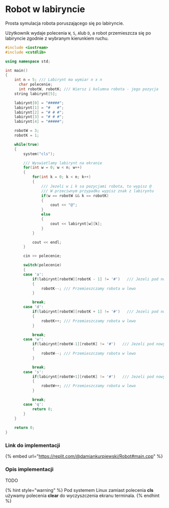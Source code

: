 # Robot w labiryncie

Prosta symulacja robota poruszającego się po labiryncie.

Użytkownik wydaje polecenia `W`, `S`, `A`lub `D`, a robot przemieszcza się po labiryncie zgodnie z wybranym kierunkiem ruchu.

```cpp
#include <iostream>
#include <cstdlib>

using namespace std;

int main()
{
    int n = 5; /// Labirynt ma wymiar n x n
	  char polecenie;
	  int robotW, robotK; /// Wiersz i kolumna robota - jego pozycja
    string labirynt[5];

    labirynt[0] = "#####";
    labirynt[1] = "#   #";
    labirynt[2] = "# # #";
    labirynt[3] = "# # #";
    labirynt[4] = "#####";

    robotW = 3;
    robotK = 1;

    while(true)
    {
        system("cls");

        /// Wyswietlamy labirynt na ekranie
        for(int w = 0; w < n; w++)
        {
            for(int k = 0; k < n; k++)
            {
                /// Jezeli w i k sa pozycjami robota, to wypisz @
                /// W przeciwnym przypadku wypisz znak z labiryntu
                if(w == robotW && k == robotK)
                {
                    cout << "@";
                }
                else
                {
                    cout << labirynt[w][k];
                }
            }

            cout << endl;
        }

        cin >> polecenie;

        switch(polecenie)
        {
        case 'a':
            if(labirynt[robotW][robotK - 1] != '#')   /// Jezeli pod nowym miejscem nie ma sciany
            {
                robotK--; /// Przemieszczamy robota w lewo
            }

            break;
        case 'd':
            if(labirynt[robotW][robotK + 1] != '#')   /// Jezeli pod nowym miejscem nie ma sciany
            {
                robotK++; /// Przemieszczamy robota w lewo
            }

            break;
        case 'w':
            if(labirynt[robotW-1][robotK] != '#')   /// Jezeli pod nowym miejscem nie ma sciany
            {
                robotW--; /// Przemieszczamy robota w lewo
            }

            break;
        case 's':
            if(labirynt[robotW+1][robotK] != '#')   /// Jezeli pod nowym miejscem nie ma sciany
            {
                robotW++; /// Przemieszczamy robota w lewo
            }

            break;
        case 'q':
            return 0;
        }
    }
	
    return 0;
}
```

### Link do implementacji

{% embed url="https://replit.com/@damiankurpiewski/Robot#main.cpp" %}

### Opis implementacji

TODO

{% hint style="warning" %}
Pod systemem Linux zamiast polecenia **cls** używamy polecenia **clear** do wyczyszczenia ekranu terminala.
{% endhint %}

